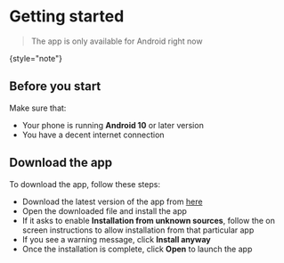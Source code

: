 # Getting started

> The app is only available for Android right now
>
{style="note"}

## Before you start

Make sure that:

- Your phone is running **Android 10** or later version
- You have a decent internet connection

## Download the app

To download the app, follow these steps:

- Download the latest version of the app
  from [here](https://drive.google.com/drive/u/0/folders/16DF_Q4onZfDL32QwR85qdJhsS6oHaqEQ)
- Open the downloaded file and install the app
- If it asks to enable **Installation from unknown sources**, follow the on screen instructions to allow installation
  from that particular app
- If you see a warning message, click **Install anyway**
- Once the installation is complete, click **Open** to launch the app